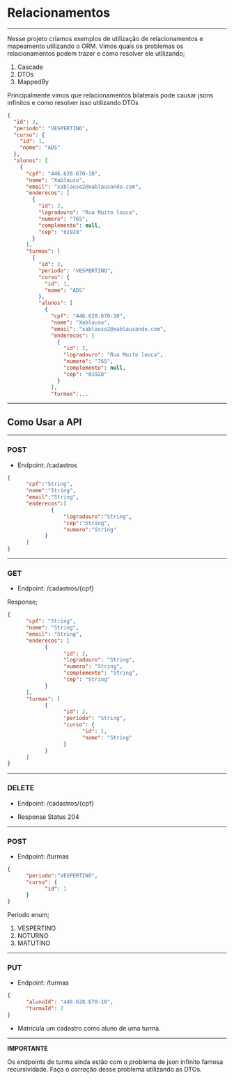 # Relacionamentos

------

Nesse projeto criamos exemplos de utilização de relacionamentos e mapeamento utilizando o 
ORM. Vimos quais os problemas os relacionamentos podem trazer e como resolver ele utilizando;
1. Cascade
2. DTOs
3. MappedBy

Principalmente vimos que relacionamentos bilaterais pode causar jsons infinitos e como resolver isso
utilizando DTOs

```json
{
  "id": 2,
  "periodo": "VESPERTINO",
  "curso": {
    "id": 1,
    "nome": "ADS"
  },
  "alunos": [
    {
      "cpf": "446.628.670-10",
      "nome": "Xablauso",
      "email": "xablauso2@xablausando.com",
      "enderecos": [
        {
          "id": 2,
          "logradouro": "Rua Muito louca",
          "numero": "765",
          "complemento": null,
          "cep": "01928"
        }
      ],
      "turmas": [
        {
          "id": 2,
          "periodo": "VESPERTINO",
          "curso": {
            "id": 1,
            "nome": "ADS"
          },
          "alunos": [
            {
              "cpf": "446.628.670-10",
              "nome": "Xablauso",
              "email": "xablauso2@xablausando.com",
              "enderecos": [
                {
                  "id": 2,
                  "logradouro": "Rua Muito louca",
                  "numero": "765",
                  "complemento": null,
                  "cep": "01928"
                }
              ],
              "turmas":...
```

-----

## Como Usar a API

----
### POST

- Endpoint: /cadastros
```json
{
      "cpf":"String",
      "nome":"String",
      "email":"String",
      "enderecos":[
              {
                  "logradouro":"String",
                  "cep":"String",
                  "numero":"String"
            }
      ]
}
```

----
### GET

- Endpoint: /cadastros/{cpf}

Response;
```json
{
      "cpf": "String",
      "nome": "String",
      "email": "String",
      "enderecos": [
            {
                  "id": 2,
                  "logradouro": "String",
                  "numero": "String",
                  "complemento": "String",
                  "cep": "String"
            }
      ],
      "turmas": [
            {
                  "id": 2,
                  "periodo": "String",
                  "curso": {
                        "id": 1,
                        "nome": "String"
                  }
            }
      ]
}
```
----
### DELETE

- Endpoint: /cadastros/{cpf}

- Response Status 204
---

### POST

- Endpoint: /turmas
```json
{
      "periodo":"VESPERTINO",
      "curso": {
            "id": 1
      }
}
```
Periodo enum;

1. VESPERTINO
1. NOTURNO
1. MATUTINO

---

### PUT

- Endpoint: /turmas
```json
{
      "alunoId": "446.628.670-10",
      "turmaId": 2
}
```

- Matrícula um cadastro como aluno de uma turma.

----

**IMPORTANTE** 

Os endpoints de turma ainda estão com o problema de json infinito
famosa recursividade. Faça o correção desse problema utilizando as DTOs.

